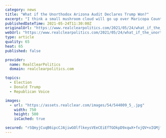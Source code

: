 ```yaml
---
category: news
title: "What if the Unorthodox Arizona Audit Declares Trump Won?"
excerpt: "I think a small mushroom cloud will go up over Maricopa County if the Cyber Ninjas report that Donald Trump really was the winner of the election. Read Full Article »"
publishedDateTime: 2021-05-24T11:30:00Z
originalUrl: "https://www.realclearpolitics.com/2021/05/24/what_if_the_unorthodox_arizona_audit_declares_trump_won_543493.html"
webUrl: "https://www.realclearpolitics.com/2021/05/24/what_if_the_unorthodox_arizona_audit_declares_trump_won_543493.html"
type: article
quality: 65
heat: 65
published: false

provider:
  name: RealClearPolitics
  domain: realclearpolitics.com

topics:
  - Election
  - Donald Trump
  - Republican Voice

images:
  - url: "https://assets.realclear.com/images/54/544009_5_.jpg"
    width: 750
    height: 500
    isCached: true

secured: "rSQmyjCuqB6ipcCJAjiwGOlflkeysVEeCEiEfTGOkpD9xqwX+fxjQV+xIGMjfsJtp/IjwiScKBYCQiV1CAY0/myLBXdQJ3g/RIOZVBCfz1gyqejdj4KkQjVi1qCQuMu0KcgSrWRv5/5/zL9+I1+WfQwAwshT3x90QLdwmTDXbaRrJBbh3hZRtdmnWRnMjgR2nweopv9asGqcL1rrkDwcrP6B8tuvZewjefK3kHPzLXIUyGt37AHe4140obFmmZZEBeKaQYCoVIypPehY62jKy1qMYZS/sDBPy5Yk+lxH7LIGv5wATYN6S4KpXElr2ZkMb3UYH09NOrUl2NuMw0QvK9oXxu9bbDP8U4zHYLewxvQ=;V2McZp20EXxckJrkN670uA=="
---
```


